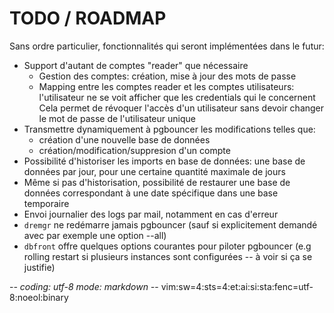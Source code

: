 # TODO / ROADMAP

Sans ordre particulier, fonctionnalités qui seront implémentées dans le futur:
* Support d'autant de comptes "reader" que nécessaire
  * Gestion des comptes: création, mise à jour des mots de passe
  * Mapping entre les comptes reader et les comptes utilisateurs: l'utilisateur
    ne se voit afficher que les credentials qui le concernent
    Cela permet de révoquer l'accès d'un utilisateur sans devoir changer le mot
    de passe de l'utilisateur unique
* Transmettre dynamiquement à pgbouncer les modifications telles que:
  * création d'une nouvelle base de données
  * création/modification/suppresion d'un compte
* Possibilité d'historiser les imports en base de données: une base de données
  par jour, pour une certaine quantité maximale de jours
* Même si pas d'historisation, possibilité de restaurer une base de données
  correspondant à une date spécifique dans une base temporaire
* Envoi journalier des logs par mail, notamment en cas d'erreur
* `dremgr` ne redémarre jamais pgbouncer (sauf si explicitement demandé avec
  par exemple une option --all)
* `dbfront` offre quelques options courantes pour piloter pgbouncer (e.g
  rolling restart si plusieurs instances sont configurées -- à voir si ça se
  justifie)

-*- coding: utf-8 mode: markdown -*- vim:sw=4:sts=4:et:ai:si:sta:fenc=utf-8:noeol:binary